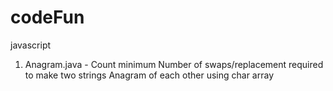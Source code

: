 # codeFun
javascript
1) Anagram.java - Count minimum Number of swaps/replacement required to make two strings Anagram of each other using char array 
